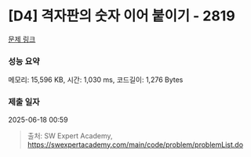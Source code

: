 # [D4] 격자판의 숫자 이어 붙이기 - 2819 

[문제 링크](https://swexpertacademy.com/main/code/problem/problemDetail.do?contestProbId=AV7I5fgqEogDFAXB) 

### 성능 요약

메모리: 15,596 KB, 시간: 1,030 ms, 코드길이: 1,276 Bytes

### 제출 일자

2025-06-18 00:59



> 출처: SW Expert Academy, https://swexpertacademy.com/main/code/problem/problemList.do